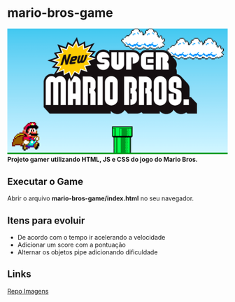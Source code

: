 # mario-bros-game

![game-mario.png](game-mario.png)
**Projeto gamer utilizando HTML, JS e CSS do jogo do Mario Bros.**



## **Executar o Game**

Abrir o arquivo **mario-bros-game/index.html** no seu navegador.


## Itens para evoluir
- De acordo com o tempo ir acelerando a velocidade
- Adicionar um score com a pontuação
- Alternar os objetos pipe adicionando dificuldade

## **Links**
[Repo Imagens](https://drive.google.com/drive/folders/1CYQ2CtPyiXcONexGfpQ1RnaPa30c7PNy)